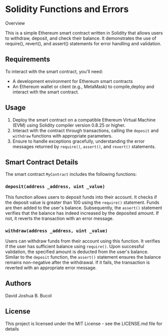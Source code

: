 # Solidity Functions and Errors

Overview 

This is a simple Ethereum smart contract written in Solidity that allows users to withdraw, deposit, and check their balance. It demonstrates the use of  require(), revert(), and assert() statements for error handling and validation.

## Requirements
To interact with the smart contract, you'll need:
* A development environment for Ethereum smart contracts
* An Ethereum wallet or client (e.g., MetaMask) to compile,deploy and interact with the smart contract.

## Usage
1. Deploy the smart contract on a compatible Ethereum Virtual Machine (EVM) using Solidity compiler version 0.8.25 or higher.
2. Interact with the contract through transactions, calling the `deposit` and `withdraw` functions with appropriate parameters.
3. Ensure to handle exceptions gracefully, understanding the error messages returned by `require()`, `assert()`, and `revert()` statements.

## Smart Contract Details 
The smart contract `MyContract` includes the following functions:

### `deposit(address _address, uint _value)`
This function allows users to deposit funds into their account. It checks if the deposit value is greater than 100 using the `require()` statement. Funds are then added to the user's balance. Subsequently, the `assert()` statement verifies that the balance has indeed increased by the deposited amount. If not, it reverts the transaction with an error message.

### `withdraw(address _address, uint _value)`
Users can withdraw funds from their account using this function. It verifies if the user has sufficient balance using `require()`. Upon successful validation, the specified amount is deducted from the user's balance. Similar to the `deposit` function, the `assert()` statement ensures the balance remains non-negative after the withdrawal. If it fails, the transaction is reverted with an appropriate error message.

## Authors
David Joshua B. Bucol

## License
This project is licensed under the MIT License - see the LICENSE.md file for details
